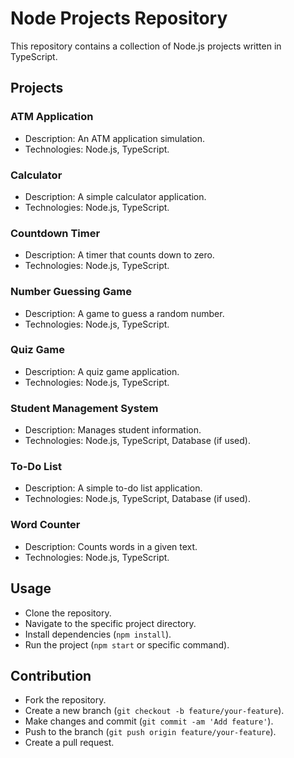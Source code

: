 # Node Projects Repository

This repository contains a collection of Node.js projects written in TypeScript.

## Projects

### ATM Application
- Description: An ATM application simulation.
- Technologies: Node.js, TypeScript.

### Calculator
- Description: A simple calculator application.
- Technologies: Node.js, TypeScript.

### Countdown Timer
- Description: A timer that counts down to zero.
- Technologies: Node.js, TypeScript.

### Number Guessing Game
- Description: A game to guess a random number.
- Technologies: Node.js, TypeScript.

### Quiz Game
- Description: A quiz game application.
- Technologies: Node.js, TypeScript.

### Student Management System
- Description: Manages student information.
- Technologies: Node.js, TypeScript, Database (if used).

### To-Do List
- Description: A simple to-do list application.
- Technologies: Node.js, TypeScript, Database (if used).

### Word Counter
- Description: Counts words in a given text.
- Technologies: Node.js, TypeScript.

## Usage
- Clone the repository.
- Navigate to the specific project directory.
- Install dependencies (`npm install`).
- Run the project (`npm start` or specific command).

## Contribution
- Fork the repository.
- Create a new branch (`git checkout -b feature/your-feature`).
- Make changes and commit (`git commit -am 'Add feature'`).
- Push to the branch (`git push origin feature/your-feature`).
- Create a pull request.
